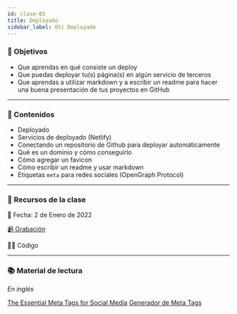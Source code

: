 ```yaml
---
id: clase-05
title: Deployado
sidebar_label: 05) Deployado
---
```


### 🏁 Objetivos

- Que aprendas en qué consiste un deploy
- Que puedas deployar tu(s) página(s) en algún servicio de terceros
- Que aprendas a utilizar markdown y a escribir un readme para hacer una buena presentación de tus proyectos en GitHub

---

### 📝 Contenidos

- Deployado
- Servicios de deployado (Netlify)
- Conectando un repositorio de Github para deployar automáticamente
- Qué es un dominio y cómo conseguirlo
- Cómo agregar un favicon
- Cómo escribir un readme y usar markdown
- Etiquetas `meta` para redes sociales (OpenGraph Protocol)

---

### 🚀 Recursos de la clase

📆 Fecha: 2 de Enero de 2022

[📹 Grabación]()

👩‍💻 Código

---

### 📚 Material de lectura

_En inglés_

[The Essential Meta Tags for Social Media](https://css-tricks.com/essential-meta-tags-social-media/)
[Generador de Meta Tags](https://metatags.io/)
